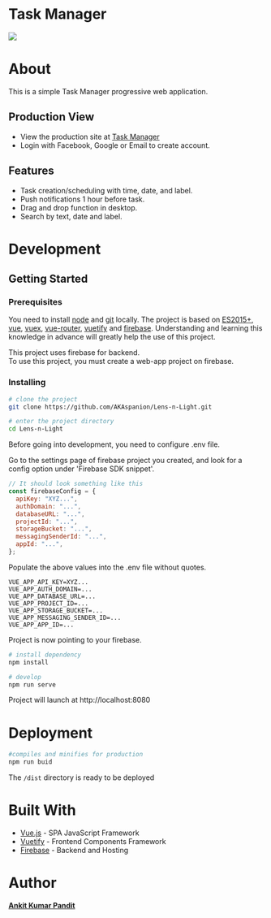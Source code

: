 # Task Manager

![](https://firebasestorage.googleapis.com/v0/b/spanion-todo.appspot.com/o/smartmockups_k4fmi3on.png?alt=media&token=81bb0c3d-eeab-401b-b933-8622e3d7cf94)

# About
This is a simple Task Manager progressive web application.

## Production View
* View the production site at [Task Manager](http://spanion-todo.web.app/)
* Login with Facebook, Google or Email to create account.

## Features
* Task creation/scheduling with time, date, and label.
* Push notifications 1 hour before task.
* Drag and drop function in desktop.
* Search by text, date and label.

# Development

## Getting Started

### Prerequisites
You need to install [node](https://nodejs.org/) and [git](https://git-scm.com/) locally. The project is based on [ES2015+](https://es6.ruanyifeng.com/), [vue](https://vuejs.org/), [vuex](https://vuex.vuejs.org/), [vue-router](https://router.vuejs.org/zh-cn/),  [vuetify](https://vuetifyjs.com) and [firebase](http://firebase.google.com/). Understanding and learning this knowledge in advance will greatly help the use of this project. 

This project uses firebase for backend.\
To use this project, you must create a web-app project on firebase.

### Installing

```bash
# clone the project
git clone https://github.com/AKAspanion/Lens-n-Light.git

# enter the project directory
cd Lens-n-Light
```

Before going into development, you need to configure .env file.

Go to the settings page of firebase project you created, and look for a config option under 'Firebase SDK snippet'.
```js
// It should look something like this
const firebaseConfig = {
  apiKey: "XYZ...",
  authDomain: "...",
  databaseURL: "...",
  projectId: "...",
  storageBucket: "...",
  messagingSenderId: "...",
  appId: "...",
}; 
```
Populate the above values into the .env file without quotes.
```
VUE_APP_API_KEY=XYZ...
VUE_APP_AUTH_DOMAIN=...
VUE_APP_DATABASE_URL=...
VUE_APP_PROJECT_ID=...
VUE_APP_STORAGE_BUCKET=...
VUE_APP_MESSAGING_SENDER_ID=...
VUE_APP_APP_ID=...
```
Project is now pointing to your firebase.

```bash
# install dependency
npm install

# develop
npm run serve
```
Project will launch at http://localhost:8080

# Deployment
```bash
#compiles and minifies for production
npm run buid
```
The `/dist` directory is ready to be deployed
# Built With
* [Vue.js]() - SPA JavaScript Framework
* [Vuetify]() - Frontend Components Framework
* [Firebase]() - Backend and Hosting
# Author
[**Ankit Kumar Pandit**](http://spanion.xyz)
